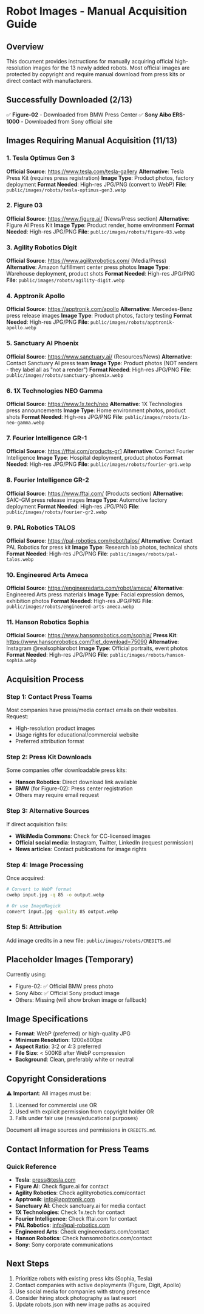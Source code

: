 # Robot Images - Manual Acquisition Guide

## Overview
This document provides instructions for manually acquiring official high-resolution images for the 13 newly added robots. Most official images are protected by copyright and require manual download from press kits or direct contact with manufacturers.

## Successfully Downloaded (2/13)
✅ **Figure-02** - Downloaded from BMW Press Center
✅ **Sony Aibo ERS-1000** - Downloaded from Sony official site

## Images Requiring Manual Acquisition (11/13)

### 1. Tesla Optimus Gen 3
**Official Source**: https://www.tesla.com/tesla-gallery
**Alternative**: Tesla Press Kit (requires press registration)
**Image Type**: Product photos, factory deployment
**Format Needed**: High-res JPG/PNG (convert to WebP)
**File**: `public/images/robots/tesla-optimus-gen3.webp`

### 2. Figure 03
**Official Source**: https://www.figure.ai/ (News/Press section)
**Alternative**: Figure AI Press Kit
**Image Type**: Product render, home environment
**Format Needed**: High-res JPG/PNG
**File**: `public/images/robots/figure-03.webp`

### 3. Agility Robotics Digit
**Official Source**: https://www.agilityrobotics.com/ (Media/Press)
**Alternative**: Amazon fulfillment center press photos
**Image Type**: Warehouse deployment, product shots
**Format Needed**: High-res JPG/PNG
**File**: `public/images/robots/agility-digit.webp`

### 4. Apptronik Apollo
**Official Source**: https://apptronik.com/apollo
**Alternative**: Mercedes-Benz press release images
**Image Type**: Product photos, factory testing
**Format Needed**: High-res JPG/PNG
**File**: `public/images/robots/apptronik-apollo.webp`

### 5. Sanctuary AI Phoenix
**Official Source**: https://www.sanctuary.ai/ (Resources/News)
**Alternative**: Contact Sanctuary AI press team
**Image Type**: Product photos (NOT renders - they label all as "not a render")
**Format Needed**: High-res JPG/PNG
**File**: `public/images/robots/sanctuary-phoenix.webp`

### 6. 1X Technologies NEO Gamma
**Official Source**: https://www.1x.tech/neo
**Alternative**: 1X Technologies press announcements
**Image Type**: Home environment photos, product shots
**Format Needed**: High-res JPG/PNG
**File**: `public/images/robots/1x-neo-gamma.webp`

### 7. Fourier Intelligence GR-1
**Official Source**: https://fftai.com/products-gr1
**Alternative**: Contact Fourier Intelligence
**Image Type**: Hospital deployment, product photos
**Format Needed**: High-res JPG/PNG
**File**: `public/images/robots/fourier-gr1.webp`

### 8. Fourier Intelligence GR-2
**Official Source**: https://www.fftai.com/ (Products section)
**Alternative**: SAIC-GM press release images
**Image Type**: Automotive factory deployment
**Format Needed**: High-res JPG/PNG
**File**: `public/images/robots/fourier-gr2.webp`

### 9. PAL Robotics TALOS
**Official Source**: https://pal-robotics.com/robot/talos/
**Alternative**: Contact PAL Robotics for press kit
**Image Type**: Research lab photos, technical shots
**Format Needed**: High-res JPG/PNG
**File**: `public/images/robots/pal-talos.webp`

### 10. Engineered Arts Ameca
**Official Source**: https://engineeredarts.com/robot/ameca/
**Alternative**: Engineered Arts press materials
**Image Type**: Facial expression demos, exhibition photos
**Format Needed**: High-res JPG/PNG
**File**: `public/images/robots/engineered-arts-ameca.webp`

### 11. Hanson Robotics Sophia
**Official Source**: https://www.hansonrobotics.com/sophia/
**Press Kit**: https://www.hansonrobotics.com/?jet_download=75090
**Alternative**: Instagram @realsophiarobot
**Image Type**: Official portraits, event photos
**Format Needed**: High-res JPG/PNG
**File**: `public/images/robots/hanson-sophia.webp`

## Acquisition Process

### Step 1: Contact Press Teams
Most companies have press/media contact emails on their websites. Request:
- High-resolution product images
- Usage rights for educational/commercial website
- Preferred attribution format

### Step 2: Press Kit Downloads
Some companies offer downloadable press kits:
- **Hanson Robotics**: Direct download link available
- **BMW** (for Figure-02): Press center registration
- Others may require email request

### Step 3: Alternative Sources
If direct acquisition fails:
- **WikiMedia Commons**: Check for CC-licensed images
- **Official social media**: Instagram, Twitter, LinkedIn (request permission)
- **News articles**: Contact publications for image rights

### Step 4: Image Processing
Once acquired:
```bash
# Convert to WebP format
cwebp input.jpg -q 85 -o output.webp

# Or use ImageMagick
convert input.jpg -quality 85 output.webp
```

### Step 5: Attribution
Add image credits in a new file: `public/images/robots/CREDITS.md`

## Placeholder Images (Temporary)
Currently using:
- Figure-02: ✅ Official BMW press photo
- Sony Aibo: ✅ Official Sony product image
- Others: Missing (will show broken image or fallback)

## Image Specifications
- **Format**: WebP (preferred) or high-quality JPG
- **Minimum Resolution**: 1200x800px
- **Aspect Ratio**: 3:2 or 4:3 preferred
- **File Size**: < 500KB after WebP compression
- **Background**: Clean, preferably white or neutral

## Copyright Considerations
⚠️ **Important**: All images must be:
1. Licensed for commercial use OR
2. Used with explicit permission from copyright holder OR
3. Falls under fair use (news/educational purposes)

Document all image sources and permissions in `CREDITS.md`.

## Contact Information for Press Teams

### Quick Reference
- **Tesla**: press@tesla.com
- **Figure AI**: Check figure.ai for contact
- **Agility Robotics**: Check agilityrobotics.com/contact
- **Apptronik**: info@apptronik.com
- **Sanctuary AI**: Check sanctuary.ai for media contact
- **1X Technologies**: Check 1x.tech for contact
- **Fourier Intelligence**: Check fftai.com for contact
- **PAL Robotics**: info@pal-robotics.com
- **Engineered Arts**: Check engineeredarts.com/contact
- **Hanson Robotics**: Check hansonrobotics.com/contact
- **Sony**: Sony corporate communications

## Next Steps
1. Prioritize robots with existing press kits (Sophia, Tesla)
2. Contact companies with active deployments (Figure, Digit, Apollo)
3. Use social media for companies with strong presence
4. Consider hiring stock photography as last resort
5. Update robots.json with new image paths as acquired
